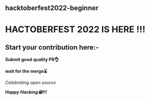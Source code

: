 ## hacktoberfest2022-beginner
# HACTOBERFEST 2022 IS HERE !!!
## Start  your contribution here:-

**Submit good quality PR👌**  

**wait for the merge⌛** 

_Celebrating open source_

***Happy Hacking😁!!!*** 
